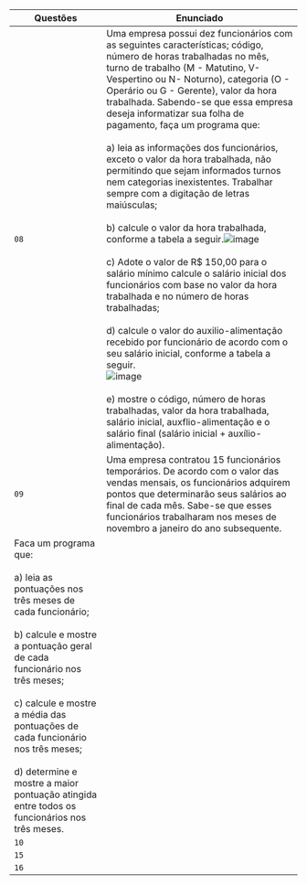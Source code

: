 | Questões  | Enunciado |
| ------------- | ------------- |
| `08`  | Uma empresa possui dez funcionários com as seguintes características; código, número de horas trabalhadas no mês, turno de trabalho (M - Matutino, V- Vespertino ou N- Noturno), categoria (O - Operário ou G - Gerente), valor da hora trabalhada. Sabendo-se que essa empresa deseja informatizar sua folha de pagamento, faça um programa que: <br> <br> a) leia as informações dos funcionários, exceto o valor da hora trabalhada, não permitindo que sejam informados turnos nem categorias inexistentes. Trabalhar sempre com a digitação de letras maiúsculas; <br> <br> b) calcule o valor da hora trabalhada, conforme a tabela a seguir.![image](https://user-images.githubusercontent.com/124939591/233813450-1e586729-08c9-40b5-a4f5-167b80047bc8.png) <br> <br> c) Adote o valor de R$ 150,00 para o salário mínimo calcule o salário inicial dos funcionários com base no valor da hora trabalhada e no número de horas trabalhadas; <br> <br> d) calcule o valor do auxilio-alimentação recebido por funcionário de acordo com o seu salário inicial, conforme a tabela a seguir. <br> ![image](https://user-images.githubusercontent.com/124939591/233813502-3e7e18ec-3cd1-47c5-b4d7-d6860cafe9fb.png) <br> <br> e) mostre o código, número de horas trabalhadas, valor da hora trabalhada, salário inicial, auxflio-alimentação e o salário final (salário inicial + auxílio-alimentação).  |
| `09`  | Uma empresa contratou 15 funcionários temporários. De acordo com o valor das vendas mensais, os funcionários adquirem pontos que determinarão seus salários ao final de cada mês. Sabe-se que esses funcionários trabalharam nos meses de novembro a janeiro do ano subsequente.
Faca um programa que: <br> <br> a) leia as pontuações nos três meses de cada funcionário; <br> <br> b) calcule e mostre a pontuação geral de cada funcionário nos três meses; <br> <br> c) calcule e mostre a média das pontuações de cada funcionário nos três meses; <br> <br> d) determine e mostre a maior pontuação atingida entre todos os funcionários nos três meses.  |
| `10`  |   |
| `15`  |   |
| `16`  |   |
